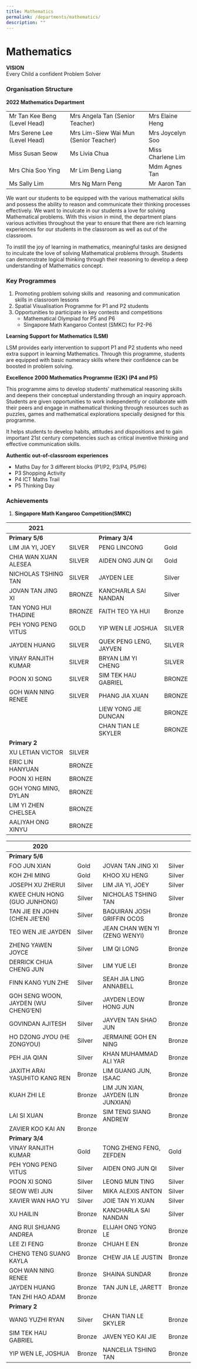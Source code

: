 ```yaml
---
title: Mathematics
permalink: /departments/mathematics/
description: ""
---
```

# **Mathematics**

**VISION**    
Every Child a confident Problem Solver

### Organisation Structure

**2022 Mathematics Department**

|  	|  	|  	|
|---	|---	|---	|
| Mr Tan Kee Beng (Level Head) 	| Mrs Angela Tan (Senior Teacher) 	| Mrs Elaine Heng 	|
| Mrs Serene Lee (Level Head) 	| Mrs Lim-Siew Wai Mun (Senior Teacher) 	| Mrs Joycelyn Soo 	|
| Miss Susan Seow 	| Ms Livia Chua 	| Miss Charlene Lim 	|
| Mrs Chia Soo Ying 	| Mr Lim Beng Liang 	| Mdm Agnes Tan 	|
| Ms Sally Lim 	| Mrs Ng Marn Peng 	| Mr Aaron Tan 	|


We want our students to be equipped with the various mathematical skills and possess the ability to reason and communicate their thinking processes effectively. We want to inculcate in our students a love for solving Mathematical problems. With this vision in mind, the department plans various activities throughout the year to ensure that there are rich learning experiences for our students in the classroom as well as out of the classroom.

To instill the joy of learning in mathematics, meaningful tasks are designed to inculcate the love of solving Mathematical problems through. Students can demonstrate logical thinking through their reasoning to develop a deep understanding of Mathematics concept.

### Key Programmes

1.  Promoting problem solving skills and  reasoning and communication skills in classroom lessons
2.  Spatial Visualisation Programme for P1 and P2 students
3.  Opportunities to participate in key contests and competitions
    *   Mathematical Olympiad for P5 and P6
    *   Singapore Math Kangaroo Contest (SMKC) for P2-P6

**Learning Support for Mathematics (LSM)**

LSM provides early intervention to support P1 and P2 students who need extra support in learning Mathematics. Through this programme, students are equipped with basic numeracy skills where their confidence can be boosted in problem solving.

**Excellence 2000 Mathematics Programme (E2K) (P4 and P5)**

This programme aims to develop students’ mathematical reasoning skills and deepens their conceptual understanding through an inquiry approach. Students are given opportunities to work independently or collaborate with their peers and engage in mathematical thinking through resources such as puzzles, games and mathematical explorations specially designed for this programme.

It helps students to develop habits, attitudes and dispositions and to gain important 21st century competencies such as critical inventive thinking and effective communication skills.

**Authentic out-of-classroom experiences**

*   Maths Day for 3 different blocks (P1/P2, P3/P4, P5/P6)
*   P3 Shopping Activity
*   P4 ICT Maths Trail
*   P5 Thinking Day

### Achievements

1.  **Singapore Math Kangaroo Competition(SMKC)**

| 2021 	|  	|  	|  	|
|---	|---	|---	|---	|
| **Primary 5/6** 	|  	| **Primary 3/4** 	|  	|
| LIM JIA YI, JOEY 	| SILVER 	| PENG LINCONG 	| Gold 	|
| CHIA WAN XUAN ALESEA 	| SILVER 	| AIDEN ONG JUN QI 	| Gold 	|
| NICHOLAS TSHING TAN 	| SILVER 	| JAYDEN LEE 	| Silver 	|
| JOVAN TAN JING XI 	| BRONZE 	| KANCHARLA SAI NANDAN 	| Silver 	|
| TAN YONG HUI THADINE 	| BRONZE 	| FAITH TEO YA HUI 	| Bronze 	|
| PEH YONG PENG VITUS 	| GOLD 	| YIP WEN LE JOSHUA 	| SILVER 	|
| JAYDEN HUANG 	| SILVER 	| QUEK PENG LENG, JAYVEN 	| SILVER 	|
| VINAY RANJITH KUMAR 	| SILVER 	| BRYAN LIM YI CHENG 	| SILVER 	|
| POON XI SONG 	| SILVER 	| SIM TEK HAU GABRIEL 	| BRONZE 	|
| GOH WAN NING RENEE 	| SILVER 	| PHANG JIA XUAN 	| BRONZE 	|
|   	|   	| LIEW YONG JIE DUNCAN 	| BRONZE 	|
|   	|   	| CHAN TIAN LE SKYLER 	| BRONZE 	|
| **Primary 2** 	|   	|   	|   	|
| XU LETIAN VICTOR 	| SILVER 	|   	|   	|
| ERIC LIN HANYUAN 	| BRONZE 	|   	|   	|
| POON XI HERN 	| BRONZE 	|   	|   	|
| GOH YONG MING, DYLAN 	| BRONZE 	|   	|   	|
| LIM YI ZHEN CHELSEA 	| BRONZE 	|   	|   	|
| AALIYAH ONG XINYU 	| BRONZE 	|   	|   	|


| 2020 	|  	|  	|  	|
|---	|---	|---	|---	|
| **Primary 5/6** 	|  	|  	|  	|
| FOO JUN XIAN 	| Gold 	| JOVAN TAN JING XI 	| Silver 	|
| KOH ZHI MING 	| Gold 	| KHOO XU HENG 	| Silver 	|
| JOSEPH XU ZHERUI 	| Silver 	| LIM JIA YI, JOEY 	| Silver 	|
| KWEE CHUN HONG (GUO JUNHONG) 	| Silver 	| NICHOLAS TSHING TAN 	| Silver 	|
| TAN JIE EN JOHN (CHEN JIE’EN) 	| Silver 	| BAQUIRAN JOSH GRIFFIN OCOS 	| Bronze 	|
| TEO WEN JIE JAYDEN 	| Silver 	| JEAN CHAN WEN YI (ZENG WENYI) 	| Bronze 	|
| ZHENG YAWEN JOYCE 	| Silver 	| LIM QI LONG 	| Bronze 	|
| DERRICK CHUA CHENG JUN 	| Silver 	| LIM YUE LEI 	| Bronze 	|
| FINN KANG YUN ZHE 	| Silver 	| SEAH JIA LING ANNABELL 	| Bronze 	|
| GOH SENG WOON, JAYDEN (WU CHENG’EN) 	| Silver 	| JAYDEN LEOW HONG JUN 	| Bronze 	|
| GOVINDAN AJITESH 	| Silver 	| JAYVEN TAN SHAO JUN 	| Bronze 	|
| HO DZONG JYOU (HE ZONGYOU) 	| Silver 	| JERMAINE GOH EN NING 	| Bronze 	|
| PEH JIA QIAN 	| Silver 	| KHAN MUHAMMAD ALI YAR 	| Bronze 	|
| JAXITH ARAI YASUHITO KANG REN 	| Bronze 	| LIM GUANG JUN, ISAAC 	| Bronze 	|
| KUAH ZHI LE 	| Bronze 	| LIM JUN XIAN, JAYDEN (LIN JUNXIAN) 	| Bronze 	|
| LAI SI XUAN 	| Bronze 	| SIM TENG SIANG ANDREW 	| Bronze 	|
| ZAVIER KOO KAI AN 	| Bronze 	|   	|   	|
| **Primary 3/4** 	|  	|  	|  	|
| VINAY RANJITH KUMAR 	| Gold 	| TONG ZHENG FENG, ZEFDEN 	| Gold 	|
| PEH YONG PENG VITUS 	| Silver 	| AIDEN ONG JUN QI 	| Silver 	|
| POON XI SONG 	| Silver 	| LEONG MUN TING 	| Silver 	|
| SEOW WEI JUN 	| Silver 	| MIKA ALEXIS ANTON 	| Silver 	|
| XAVIER WAN HAO YU 	| Silver 	| JOIE TAN YI XUAN 	| Silver 	|
| XU HAILIN 	| Bronze 	| KANCHARLA SAI NANDAN 	| Silver 	|
| ANG RUI SHUANG ANDREA 	| Bronze 	| ELIJAH ONG YONG LE 	| Bronze 	|
| LEE ZI FENG 	| Bronze 	| CHUAH E EN 	| Bronze 	|
| CHENG TENG SUANG KAYLA 	| Bronze 	| CHEW JIA LE JUSTIN 	| Bronze 	|
| GOH WAN NING RENEE 	| Bronze 	| SHAINA SUNDAR 	| Bronze 	|
| JAYDEN HUANG 	| Bronze 	| TAN JUN LE, JARETT 	| Bronze 	|
| TAN ZHI HAO ADAM 	| Bronze 	|   	|   	|
| **Primary 2** 	|  	|  	|  	|
| WANG YUZHI RYAN 	| Silver 	| CHAN TIAN LE SKYLER 	| Bronze 	|
| SIM TEK HAU GABRIEL 	| Bronze 	| JAVEN YEO KAI JIE 	| Bronze 	|
| YIP WEN LE, JOSHUA 	| Bronze 	| NANCELIA TSHING TAN 	| Bronze 	|